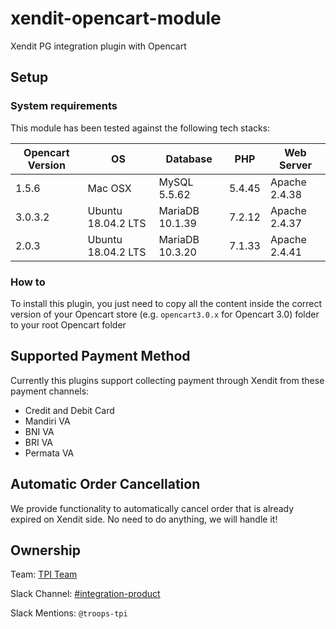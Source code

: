 # xendit-opencart-module
Xendit PG integration plugin with Opencart

## Setup
### System requirements
This module has been tested against the following tech stacks:

| Opencart Version | OS | Database | PHP | Web Server |
| --- | --- | --- | --- | --- |
| 1.5.6 | Mac OSX | MySQL 5.5.62 | 5.4.45 | Apache 2.4.38 |
| 3.0.3.2 | Ubuntu 18.04.2 LTS | MariaDB 10.1.39 | 7.2.12 | Apache 2.4.37 |
| 2.0.3 | Ubuntu 18.04.2 LTS | MariaDB 10.3.20 | 7.1.33 | Apache 2.4.41 |

### How to
To install this plugin, you just need to copy all the content inside the correct version of your Opencart store (e.g. `opencart3.0.x` for Opencart 3.0) folder to your root Opencart folder

## Supported Payment Method
Currently this plugins support collecting payment through Xendit from these payment channels:
- Credit and Debit Card 
- Mandiri VA
- BNI VA
- BRI VA
- Permata VA

## Automatic Order Cancellation
We provide functionality to automatically cancel order that is already expired on Xendit side. No need to do anything, we will handle it!

## Ownership

Team: [TPI Team](https://www.draw.io/?state=%7B%22ids%22:%5B%221Vk1zqYgX2YqjJYieQ6qDPh0PhB2yAd0j%22%5D,%22action%22:%22open%22,%22userId%22:%22104938211257040552218%22%7D)

Slack Channel: [#integration-product](https://xendit.slack.com/messages/integration-product)

Slack Mentions: `@troops-tpi`
